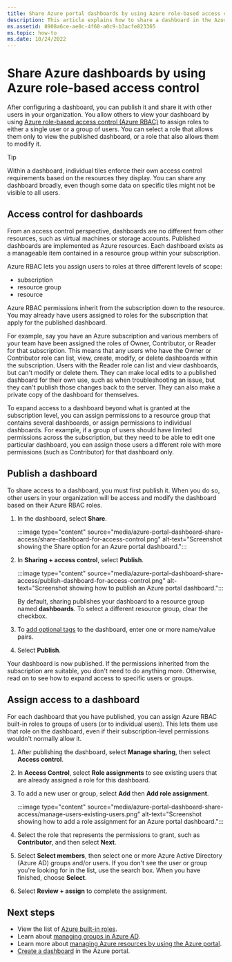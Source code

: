 ```yaml
---
title: Share Azure portal dashboards by using Azure role-based access control
description: This article explains how to share a dashboard in the Azure portal by using Azure role-based access control.
ms.assetid: 8908a6ce-ae0c-4f60-a0c9-b3acfe823365
ms.topic: how-to
ms.date: 10/24/2022
---
```


# Share Azure dashboards by using Azure role-based access control

After configuring a dashboard, you can publish it and share it with other users in your organization. You allow others to view your dashboard by using [Azure role-based access control (Azure RBAC)](../role-based-access-control/role-assignments-portal.md) to assign roles to either a single user or a group of users. You can select a role that allows them only to view the published dashboard, or a role that also allows them to modify it.

> [!TIP]
> Within a dashboard, individual tiles enforce their own access control requirements based on the resources they display. You can share any dashboard broadly, even though some data on specific tiles might not be visible to all users.

## Access control for dashboards

From an access control perspective, dashboards are no different from other resources, such as virtual machines or storage accounts. Published dashboards are implemented as Azure resources. Each dashboard exists as a manageable item contained in a resource group within your subscription.

Azure RBAC lets you assign users to roles at three different levels of scope:

* subscription
* resource group
* resource

Azure RBAC permissions inherit from the subscription down to the resource. You may already have users assigned to roles for the subscription that apply for the published dashboard.

For example, say you have an Azure subscription and various members of your team have been assigned the roles of Owner, Contributor, or Reader for that subscription. This means that any users who have the Owner or Contributor role can list, view, create, modify, or delete dashboards within the subscription. Users with the Reader role can list and view dashboards, but can't modify or delete them. They can make local edits to a published dashboard for their own use, such as when troubleshooting an issue, but they can't publish those changes back to the server. They can also make a private copy of the dashboard for themselves.

To expand access to a dashboard beyond what is granted at the subscription level, you can assign permissions to a resource group that contains several dashboards, or assign permissions to individual dashboards. For example, if a group of users should have limited permissions across the subscription, but they need to be able to edit one particular dashboard, you can assign those users a different role with more permissions (such as Contributor) for that dashboard only.

## Publish a dashboard

To share access to a dashboard, you must first publish it. When you do so, other users in your organization will be access and modify the dashboard based on their Azure RBAC roles.

1. In the dashboard, select **Share**.

   :::image type="content" source="media/azure-portal-dashboard-share-access/share-dashboard-for-access-control.png" alt-text="Screenshot showing the Share option for an Azure portal dashboard.":::

1. In **Sharing + access control**, select **Publish**.

   :::image type="content" source="media/azure-portal-dashboard-share-access/publish-dashboard-for-access-control.png" alt-text="Screenshot showing how to publish an Azure portal dashboard.":::

    By default, sharing publishes your dashboard to a resource group named **dashboards**. To select a different resource group, clear the checkbox.

1. To [add optional tags](/azure/azure-resource-manager/management/tag-resources) to the dashboard, enter one or more name/value pairs.

1. Select **Publish**.

Your dashboard is now published. If the permissions inherited from the subscription are suitable, you don't need to do anything more. Otherwise, read on to see how to expand access to specific users or groups.

## Assign access to a dashboard

For each dashboard that you have published, you can assign Azure RBAC built-in roles to groups of users (or to individual users). This lets them use that role on the dashboard, even if their subscription-level permissions wouldn't normally allow it.

1. After publishing the dashboard, select **Manage sharing**, then select **Access control**.

1. In **Access Control**, select **Role assignments** to see existing users that are already assigned a role for this dashboard.

1. To add a new user or group, select **Add** then **Add role assignment**.

   :::image type="content" source="media/azure-portal-dashboard-share-access/manage-users-existing-users.png" alt-text="Screenshot showing how to add a role assignment for an Azure portal dashboard.":::

1. Select the role that represents the permissions to grant, such as **Contributor**, and then select **Next**.

1. Select **Select members**, then select one or more Azure Active Directory (Azure AD) groups and/or users. If you don't see the user or group you're looking for in the list, use the search box. When you have finished, choose **Select**.

1. Select **Review + assign** to complete the assignment.

## Next steps

* View the list of [Azure built-in roles](../role-based-access-control/built-in-roles.md).
* Learn about [managing groups in Azure AD](../active-directory/fundamentals/active-directory-groups-create-azure-portal.md).
* Learn more about [managing Azure resources by using the Azure portal](../azure-resource-manager/management/manage-resources-portal.md).
* [Create a dashboard](azure-portal-dashboards.md) in the Azure portal.

